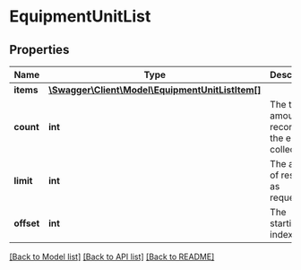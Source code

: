 # EquipmentUnitList

## Properties
Name | Type | Description | Notes
------------ | ------------- | ------------- | -------------
**items** | [**\Swagger\Client\Model\EquipmentUnitListItem[]**](EquipmentUnitListItem.md) |  | [optional] 
**count** | **int** | The total amount of records in the entire collection. | [optional] 
**limit** | **int** | The amount of results, as requested. | [optional] 
**offset** | **int** | The starting index. | [optional] 

[[Back to Model list]](../README.md#documentation-for-models) [[Back to API list]](../README.md#documentation-for-api-endpoints) [[Back to README]](../README.md)


